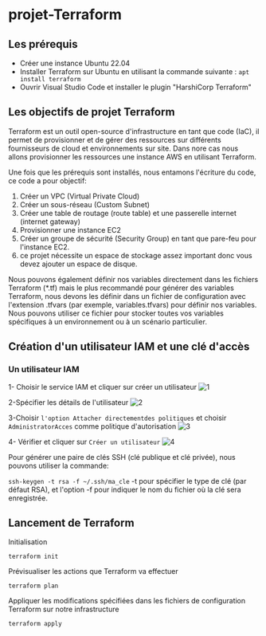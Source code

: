 # projet-Terraform

## Les prérequis

- Créer une instance Ubuntu 22.04
- Installer Terraform sur Ubuntu en utilisant la commande suivante : `apt install terraform` 
- Ouvrir Visual Studio Code et installer le plugin "HarshiCorp Terraform"

## Les objectifs de projet Terraform

Terraform est un outil open-source d'infrastructure en tant que code (IaC), il permet de provisionner et de gérer des ressources sur différents fournisseurs de cloud et environnements sur site.
Dans nore cas nous allons provisionner les ressources une instance AWS en utilisant Terraform.

Une fois que les prérequis sont installés, nous entamons l'écriture du code, ce code a pour objectif:

 1) Créer un VPC (Virtual Private Cloud)
 2) Créer un sous-réseau (Custom Subnet)
 3) Créer une table de routage (route table) et une passerelle internet (internet gateway)
 4) Provisionner une instance EC2
 5) Créer un groupe de sécurité (Security Group) en tant que pare-feu pour l'instance EC2.
 6) ce projet nécessite un espace de stockage assez important donc vous devez ajouter un espace de disque.
 

 Nous pouvons également définir nos variables directement dans les fichiers Terraform (*.tf) mais le plus recommandé pour générer des variables Terraform, nous devons les définir dans un fichier de configuration avec l'extension .tfvars (par exemple, variables.tfvars) pour définir nos variables. Nous pouvons utiliser ce fichier pour stocker toutes vos variables spécifiques à un  environnement ou à un scénario particulier.

## Création d'un utilisateur IAM et une clé d'accès

### Un utilisateur IAM
1- Choisir le service IAM et cliquer sur créer un utilisateur
![1](/uploads/b6c57451b858d68091f5a6d479e1ae32/1.PNG)

2-Spécifier les détails de l'utilisateur 
![2](/uploads/032f128dfae4a0423c77ec3533afa275/2.PNG)

3-Choisir `l'option Attacher directementdes politiques` et choisir `AdministratorAcces` comme politique d'autorisation
![3](/uploads/c87f9692cc6254d1692eba57c40668bd/3.PNG)

4- Vérifier et cliquer sur `Créer un utilisateur`
![4](/uploads/50e99415d86c6b748ae1662b7e27c158/4.PNG)



 Pour générer une paire de clés SSH (clé publique et clé privée), nous pouvons utiliser la commande: 

`ssh-keygen -t rsa -f ~/.ssh/ma_cle`  -t pour spécifier le type de clé (par défaut RSA), et l'option -f pour indiquer le nom du fichier où la clé sera enregistrée.


## Lancement de Terraform

 Initialisation

 `terraform init`

 Prévisualiser les actions que Terraform va effectuer

 `terraform plan`

  Appliquer les modifications spécifiées dans les fichiers de configuration Terraform sur notre infrastructure

 `terraform apply`
